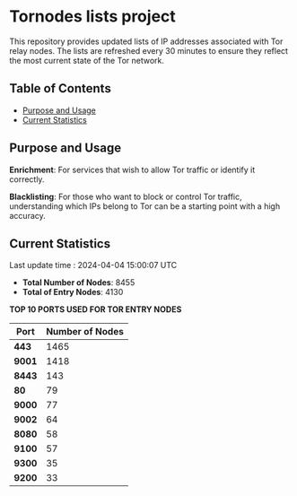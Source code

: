 # Tornodes lists project

This repository provides updated lists of IP addresses associated with Tor relay nodes. The lists are refreshed every 30 minutes to ensure they reflect the most current state of the Tor network.

## Table of Contents

- [Purpose and Usage](#purpose-and-usage)
- [Current Statistics](#current-statistics)


## Purpose and Usage

**Enrichment**: For services that wish to allow Tor traffic or identify it correctly.

**Blacklisting**: For those who want to block or control Tor traffic, understanding which IPs belong to Tor can be a starting point with a high accuracy.

## Current Statistics

Last update time : 2024-04-04 15:00:07 UTC

- **Total Number of Nodes**: 8455
- **Total of Entry Nodes**: 4130

**TOP 10 PORTS USED FOR TOR ENTRY NODES**

| **Port** | **Number of Nodes** |
|------|-----------------|
| **443**   | 1465  |
| **9001**   | 1418  |
| **8443**   | 143  |
| **80**   | 79  |
| **9000**   | 77  |
| **9002**   | 64  |
| **8080**   | 58  |
| **9100**   | 57  |
| **9300**   | 35  |
| **9200**   | 33  |

